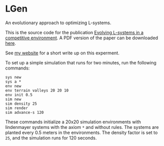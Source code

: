 # LGen
An evolutionary approach to optimizing L-systems.

This is the source code for the publication [Evolving L-systems in a competitive environment](https://doi.org/10.1007/978-3-030-61864-3_28). A PDF version of the paper can be downloaded [here](jobtalle.com/posts/2020_10_21/EvolvingLSystems.pdf).

See [my website](https://jobtalle.com/evolving_lindenmayer_systems.html) for a short write up on this experment.

To set up a simple simulation that runs for two minutes, run the following commands:

```
sys new
sys a *
env new
env terrain valleys 20 20 10
env init 0.5
sim new
sim density 25
sim render
sim advance-s 120
```

These commands initialize a 20x20 simulation environments with lindenmayer systems with the axiom `*` and without rules. The systems are planted every 0.5 meters in the environments. The density factor is set to `25`, and the simulation runs for 120 seconds.
